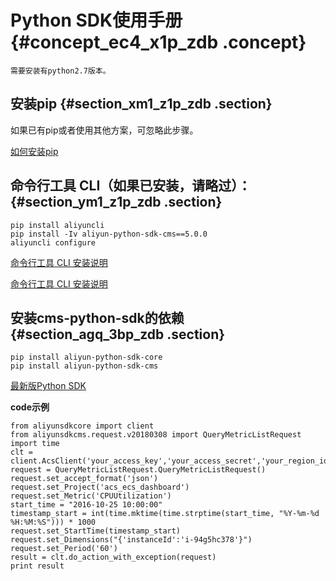 # Python SDK使用手册 {#concept_ec4_x1p_zdb .concept}

```
需要安装有python2.7版本。
```

## 安装pip {#section_xm1_z1p_zdb .section}

如果已有pip或者使用其他方案，可忽略此步骤。

[如何安装pip](http://pip-cn.readthedocs.org/en/latest/installing.html)

## 命令行工具 CLI（如果已安装，请略过）： {#section_ym1_z1p_zdb .section}

```
pip install aliyuncli
pip install -Iv aliyun-python-sdk-cms==5.0.0
aliyuncli configure
```

[命令行工具 CLI 安装说明](https://help.aliyun.com/document_detail/43008.html)

[命令行工具 CLI 安装说明](https://www.alibabacloud.com/help/doc-detail/43008.htm?spm=a2c63.l28256.a3.5.520d7bd4habdyE)

## 安装cms-python-sdk的依赖 {#section_agq_3bp_zdb .section}

```
pip install aliyun-python-sdk-core
pip install aliyun-python-sdk-cms
```

[最新版Python SDK](https://github.com/aliyun/aliyun-openapi-python-sdk/blob/master/aliyun-python-sdk-cms/aliyunsdkcms/request/v20180308/PutCustomMetricRequest.py)

**code示例**

```
from aliyunsdkcore import client
from aliyunsdkcms.request.v20180308 import QueryMetricListRequest
import time
clt = client.AcsClient('your_access_key','your_access_secret','your_region_id')
request = QueryMetricListRequest.QueryMetricListRequest()
request.set_accept_format('json')
request.set_Project('acs_ecs_dashboard')
request.set_Metric('CPUUtilization')
start_time = "2016-10-25 10:00:00"
timestamp_start = int(time.mktime(time.strptime(start_time, "%Y-%m-%d %H:%M:%S"))) * 1000
request.set_StartTime(timestamp_start)
request.set_Dimensions("{'instanceId':'i-94g5hc378'}")
request.set_Period('60')
result = clt.do_action_with_exception(request)
print result
```

